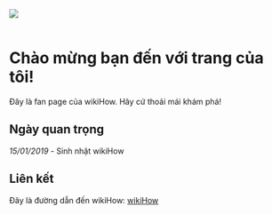 <!DOCTYPE html>
<html>
<head>
<title>Pham Ngoc Anh Quoc</title>
</head>
<body>
<img src="https://toanthaydinh.com/wp-content/uploads/2020/04/anh-bia-anime-cap-doi-8.png">
<table bgcolor="violet"  >
</td></tr>
</table></body>
<h1>Chào mừng bạn đến với trang của tôi!</h1>
<p>Đây là fan page của wikiHow. Hãy cứ thoải mái khám phá!</p>
<h2>Ngày quan trọng</h2>
<p><i>15/01/2019</i> - Sinh nhật wikiHow</p>
<h2>Liên kết</h2>
<p>Đây là đường dẫn đến wikiHow: <a href="http://www.wikihow.com">wikiHow</a></p>
</body>
</html>
